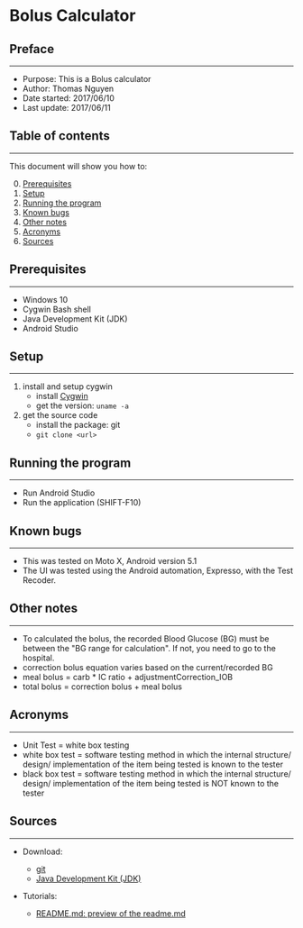 # Bolus Calculator

## Preface
---

* Purpose: This is a Bolus calculator
* Author: Thomas Nguyen
* Date started: 2017/06/10
* Last update: 2017/06/11

## Table of contents
---

This document will show you how to:

0. [Prerequisites](#Prerequisites)
1. [Setup](#Setup)
2. [Running the program](#Running-the-program)
3. [Known bugs](#Known-bugs)
4. [Other notes](#Other-notes)
5. [Acronyms](#Acronyms)
6. [Sources](#Sources)

## Prerequisites
---

* Windows 10
* Cygwin Bash shell
* Java Development Kit (JDK)
* Android Studio

## Setup
---

1. install and setup cygwin
    * install [Cygwin](https://cygwin.com/install.html)
    * get the version: `uname -a`
2. get the source code
    * install the package: git
    * `git clone <url>`

## Running the program
---

* Run Android Studio
* Run the application (SHIFT-F10)

## Known bugs
---

* This was tested on Moto X, Android version 5.1
* The UI was tested using the Android automation, Expresso, with the Test Recoder.

## Other notes
---

* To calculated the bolus, the recorded Blood Glucose (BG) must be between the "BG range for calculation". If not, you need to go to the hospital.
* correction bolus equation varies based on the current/recorded BG
* meal bolus = carb * IC ratio + adjustmentCorrection_IOB
* total bolus = correction bolus + meal bolus

## Acronyms
---

* Unit Test = white box testing
* white box test = software testing method in which the internal structure/ design/ implementation of the item being tested is known to the tester
* black box test = software testing method in which the internal structure/ design/ implementation of the item being tested is NOT known to the tester

## Sources
---

* Download:

    * [git](https://git-scm.com/)
    * [Java Development Kit (JDK)](http://www.oracle.com/technetwork/java/javase/downloads/index.html)

* Tutorials:

    * [README.md: preview of the readme.md](http://dillinger.io/)
